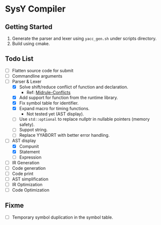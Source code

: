 # SysY Compiler

## Getting Started

1. Generate the parser and lexer using `yacc_gen.sh` under scripts directory.
2. Build using cmake.

## Todo List

- [ ] Flatten source code for submit
- [ ] Commandline arguments
- [ ] Parser & Lexer
  - [x] Solve shift/reduce conflict of function and declaration.
    - Ref: [Midrule-Conflicts](https://www.gnu.org/software/bison/manual/html_node/Midrule-Conflicts.html)
  - [x] Add support for function from the runtime library.
  - [x] Fix symbol table for identifier.
  - [x] Expand macro for timing functions.
    - Not tested yet (AST display).
  - [ ] Use `std::optional` to replace nullptr in nullable pointers (memory safety).
  - [ ] Suppot string.
  - [ ] Replace YYABORT with better error handling.
- [ ] AST display
  - [x] Compunit
  - [x] Statement
  - [ ] Expression
- [ ] IR Generation
- [ ] Code generation
- [ ] Code print
- [ ] AST simplification
- [ ] IR Optimization
- [ ] Code Optimization

## Fixme

- [ ] Temporary symbol duplication in the symbol table.